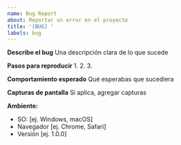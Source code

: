```yaml
---
name: Bug Report
about: Reportar un error en el proyecto
title: '[BUG] '
labels: bug
---
```


**Describe el bug**
Una descripción clara de lo que sucede

**Pasos para reproducir**
1. 
2. 
3. 

**Comportamiento esperado**
Qué esperabas que sucediera

**Capturas de pantalla**
Si aplica, agregar capturas

**Ambiente:**
- SO: [ej. Windows, macOS]
- Navegador [ej. Chrome, Safari]
- Versión [ej. 1.0.0]